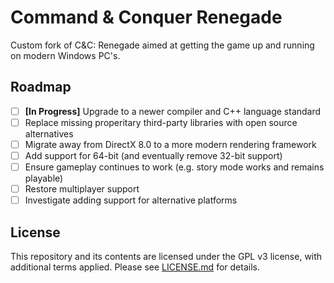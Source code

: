 
# Command & Conquer Renegade

Custom fork of C&C: Renegade aimed at getting the game up and running on modern Windows PC's.

## Roadmap

- [ ] **[In Progress]** Upgrade to a newer compiler and C++ language standard
- [ ] Replace missing properitary third-party libraries with open source alternatives
- [ ] Migrate away from DirectX 8.0 to a more modern rendering framework
- [ ] Add support for 64-bit (and eventually remove 32-bit support)
- [ ] Ensure gameplay continues to work (e.g. story mode works and remains playable)
- [ ] Restore multiplayer support
- [ ] Investigate adding support for alternative platforms

## License

This repository and its contents are licensed under the GPL v3 license, with additional terms applied. Please see [LICENSE.md](LICENSE.md) for details.
